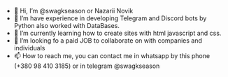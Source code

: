 - 👋 Hi, I’m @swagkseason or Nazarii Novik
- 👀 I’m have experience in developing Telegram  and Discord bots by Python also worked with DataBases.
- 🌱 I’m currently learning how to create sites with html javascript and css.
- 💞️ I’m looking fo a paid JOB to collaborate on with companies and individuals
- 📫 How to reach me, you can contact me in whatsapp by this phone (+380 98 410 3185) or in telegram @swagkseason

<!---
swagkseason/swagkseason is a ✨ special ✨ repository because its `README.md` (this file) appears on your GitHub profile.
You can click the Preview link to take a look at your changes.
--->
